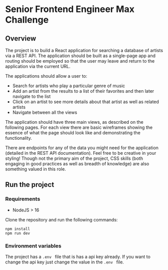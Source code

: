 # Senior Frontend Engineer Max Challenge

## Overview

The project is to build a React application for searching a database of artists via a REST API. The application should be built as a single-page app and routing should be employed so that the user may leave and return to the application via the current URL.

The applications should allow a user to:

- Search for artists who play a particular genre of music
- Add an artist from the results to a list of their favorites and then later navigate to the
  list
- Click on an artist to see more details about that artist as well as related artists
- Navigate between all the views

The application should have three main views, as described on the following pages. For each view there are basic wireframes showing the essence of what the page should look like and demonstrating the functionality.

There are endpoints for any of the data you might need for the application (detailed in the REST API documentation).
Feel free to be creative in your styling! Though not the primary aim of the project, CSS skills (both engaging in good practices as well as breadth of knowledge) are also something valued in this role.

## Run the project

### Requirements

- NodeJS > 16

Clone the repository and run the following commands:

```
npm install
npm run dev
```

### Environment variables

The project has a `.env ` file that is has a api key already. If you want to change the api key just change the value in the `.env ` file.
